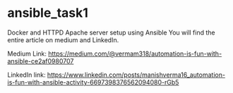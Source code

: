 # ansible_task1
Docker and HTTPD Apache server setup using Ansible
You will find the entire article on medium and LinkedIn.

Medium Link: https://medium.com/@vermam318/automation-is-fun-with-ansible-ce2af0980707

LinkedIn link: https://www.linkedin.com/posts/manishverma16_automation-is-fun-with-ansible-activity-6697398376562094080-rGb5
